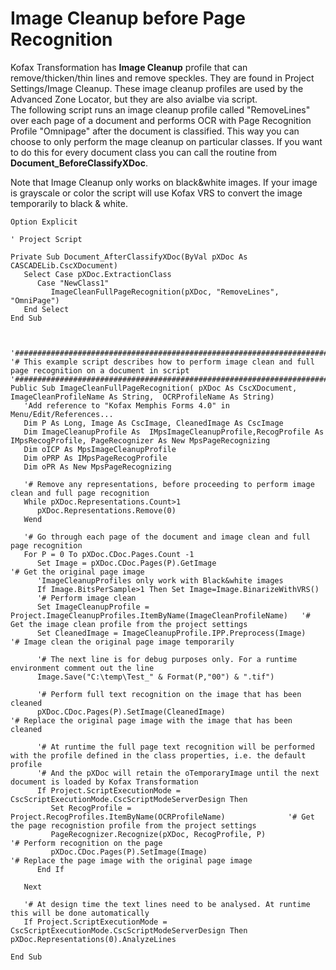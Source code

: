 # Image Cleanup before Page Recognition
Kofax Transformation has **Image Cleanup** profile that can remove/thicken/thin lines and remove speckles. They are found in Project Settings/Image Cleanup.
These image cleanup profiles are used by the Advanced Zone Locator, but they are also avialbe via script.  
The following script runs an image cleanup profile called "RemoveLines" over each page of a document and performs OCR with Page Recognition Profile "Omnipage" after the document is classified. This way you can choose to only perform the mage cleanup on particular classes. If you want to do this for every document class you can call the routine from **Document_BeforeClassifyXDoc**.

Note that Image Cleanup only works on black&white images. If your image is grayscale or color the script will use Kofax VRS to convert the image temporarily to black & white.
```vba
Option Explicit

' Project Script

Private Sub Document_AfterClassifyXDoc(ByVal pXDoc As CASCADELib.CscXDocument)
   Select Case pXDoc.ExtractionClass
      Case "NewClass1"
         ImageCleanFullPageRecognition(pXDoc, "RemoveLines", "OmniPage")
   End Select
End Sub



'##################################################################################################################
'# This example script describes how to perform image clean and full page recognition on a document in script
'##################################################################################################################
Public Sub ImageCleanFullPageRecognition( pXDoc As CscXDocument,  ImageCleanProfileName As String,  OCRProfileName As String)
   'Add reference to "Kofax Memphis Forms 4.0" in Menu/Edit/References...
   Dim P As Long, Image As CscImage, CleanedImage As CscImage
   Dim ImageCleanupProfile As  IMpsImageCleanupProfile,RecogProfile As IMpsRecogProfile, PageRecognizer As New MpsPageRecognizing
   Dim oICP As MpsImageCleanupProfile
   Dim oPRP As IMpsPageRecogProfile
   Dim oPR As New MpsPageRecognizing

   '# Remove any representations, before proceeding to perform image clean and full page recognition
   While pXDoc.Representations.Count>1
      pXDoc.Representations.Remove(0)
   Wend

   '# Go through each page of the document and image clean and full page recognition
   For P = 0 To pXDoc.CDoc.Pages.Count -1
      Set Image = pXDoc.CDoc.Pages(P).GetImage                       '# Get the original page image
      'ImageCleanupProfiles only work with Black&white images
      If Image.BitsPerSample>1 Then Set Image=Image.BinarizeWithVRS()
      '# Perform image clean
      Set ImageCleanupProfile = Project.ImageCleanupProfiles.ItemByName(ImageCleanProfileName)   '# Get the image clean profile from the project settings
      Set CleanedImage = ImageCleanupProfile.IPP.Preprocess(Image)               '# Image clean the original page image temporarily

      '# The next line is for debug purposes only. For a runtime environment comment out the line
      Image.Save("C:\temp\Test_" & Format(P,"00") & ".tif")

      '# Perform full text recognition on the image that has been cleaned
      pXDoc.CDoc.Pages(P).SetImage(CleanedImage)                           '# Replace the original page image with the image that has been cleaned

      '# At runtime the full page text recognition will be performed with the profile defined in the class properties, i.e. the default profile
      '# And the pXDoc will retain the oTemporaryImage until the next document is loaded by Kofax Transformation
      If Project.ScriptExecutionMode = CscScriptExecutionMode.CscScriptModeServerDesign Then
         Set RecogProfile = Project.RecogProfiles.ItemByName(OCRProfileName)              '# Get the page recognistion profile from the project settings
         PageRecognizer.Recognize(pXDoc, RecogProfile, P)                                        '# Perform recognition on the page
         pXDoc.CDoc.Pages(P).SetImage(Image)                         '# Replace the page image with the original page image
      End If

   Next

   '# At design time the text lines need to be analysed. At runtime this will be done automatically
   If Project.ScriptExecutionMode = CscScriptExecutionMode.CscScriptModeServerDesign Then pXDoc.Representations(0).AnalyzeLines

End Sub
```
